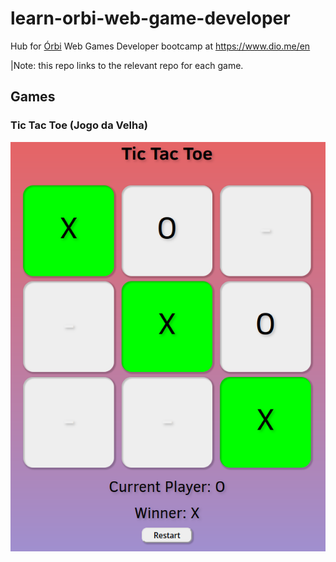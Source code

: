 # learn-orbi-web-game-developer

Hub for [Órbi](https://orbi.co/) Web Games Developer bootcamp at <https://www.dio.me/en>

|Note: this repo links to the relevant repo for each game.

## Games

### Tic Tac Toe (Jogo da Velha)

[![screenshot](./img/01-basic-css-cosmetic.png?raw=true "screenshot")](https://github.com/maxdevjs/learn-orbi-web-game-developer-tic-tac-toe)
